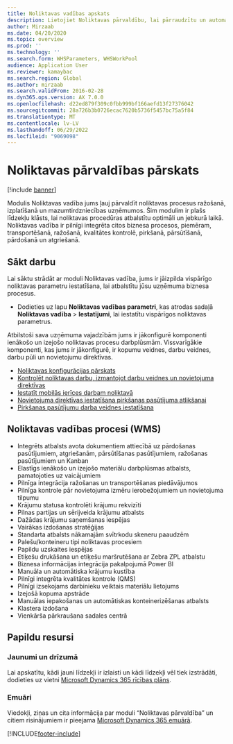 ```yaml
---
title: Noliktavas vadības apskats
description: Lietojiet Noliktavas pārvaldību, lai pārraudzītu un automatizētu noliktavas procesus.
author: Mirzaab
ms.date: 04/20/2020
ms.topic: overview
ms.prod: ''
ms.technology: ''
ms.search.form: WHSParameters, WHSWorkPool
audience: Application User
ms.reviewer: kamaybac
ms.search.region: Global
ms.author: mirzaab
ms.search.validFrom: 2016-02-28
ms.dyn365.ops.version: AX 7.0.0
ms.openlocfilehash: d22ed879f309c0fbb999bf166aefd13f27376042
ms.sourcegitcommit: 28a726b3b0726ecac7620b5736f5457bc75a5f84
ms.translationtype: MT
ms.contentlocale: lv-LV
ms.lasthandoff: 06/29/2022
ms.locfileid: "9069098"
---
```

# <a name="warehouse-management-overview"></a>Noliktavas pārvaldības pārskats

[!include [banner](../includes/banner.md)]

Modulis Noliktavas vadība jums ļauj pārvaldīt noliktavas procesus ražošanā, izplatīšanā un mazumtirdzniecības uzņēmumos. Šim modulim ir plašs līdzekļu klāsts, lai noliktavas procedūras atbalstītu optimāli un jebkurā laikā. Noliktavas vadība ir pilnīgi integrēta citos biznesa procesos, piemēram, transportēšanā, ražošanā, kvalitātes kontrolē, pirkšanā, pārsūtīšanā, pārdošanā un atgriešanā.

## <a name="get-started"></a>Sākt darbu
Lai sāktu strādāt ar moduli Noliktavas vadība, jums ir jāizpilda vispārīgo noliktavas parametru iestatīšana, lai atbalstītu jūsu uzņēmuma biznesa procesus.

- Dodieties uz lapu **Noliktavas vadības parametri**, kas atrodas sadaļā **Noliktavas vadība** > **Iestatījumi**, lai iestatītu vispārīgos noliktavas parametrus.

Atbilstoši sava uzņēmuma vajadzībām jums ir jākonfigurē komponenti ienākošo un izejošo noliktavas procesu darbplūsmām. Vissvarīgākie komponenti, kas jums ir jākonfigurē, ir kopumu veidnes, darbu veidnes, darbu pūli un novietojumu direktīvas.

- [Noliktavas konfigurācijas pārskats](warehouse-configuration.md)
- [Kontrolēt noliktavas darbu, izmantojot darbu veidnes un novietojuma direktīvas](control-warehouse-location-directives.md)
- [Iestatīt mobilās ierīces darbam noliktavā](configure-mobile-devices-warehouse.md)
- [Novietojuma direktīvas iestatīšana pirkšanas pasūtījuma atlikšanai](../transportation/tasks/set-up-location-directive-purchase-order-put-away.md)
- [Pirkšanas pasūtījumu darba veidnes iestatīšana](./tasks/set-up-work-template-purchase-orders.md)

## <a name="warehouse-management-processes-wms"></a>Noliktavas vadības procesi (WMS)
- Integrēts atbalsts avota dokumentiem attiecībā uz pārdošanas pasūtījumiem, atgriešanām, pārsūtīšanas pasūtījumiem, ražošanas pasūtījumiem un Kanban  
- Elastīgs ienākošo un izejošo materiālu darbplūsmas atbalsts, pamatojoties uz vaicājumiem
- Pilnīga integrācija ražošanas un transportēšanas piedāvājumos
- Pilnīga kontrole pār novietojuma izmēru ierobežojumiem un novietojuma tilpumu
- Krājumu statusa kontrolēti krājumu rekvizīti
- Pilnas partijas un sērijveida krājumu atbalsts
- Dažādas krājumu saņemšanas iespējas
- Vairākas izdošanas stratēģijas
- Standarta atbalsts nākamajām svītrkodu skeneru paaudzēm
- Palešu/konteineru tipi noliktavas procesiem
- Papildu uzskaites iespējas
- Etiķešu drukāšana un etiķešu maršrutēšana ar Zebra ZPL atbalstu
- Biznesa informācijas integrācija pakalpojumā Power BI
- Manuāla un automātiska krājumu kustība
- Pilnīgi integrēta kvalitātes kontrole (QMS)
- Pilnīgi izsekojams darbinieku veiktais materiālu lietojums
- Izejošā kopuma apstrāde
- Manuālas iepakošanas un automātiskas konteinerizēšanas atbalsts
- Klastera izdošana
- Vienkārša pārkraušana sadales centrā

## <a name="additional-resources"></a>Papildu resursi
### <a name="whats-new-and-in-development"></a>Jaunumi un drīzumā
Lai apskatītu, kādi jauni līdzekļi ir izlaisti un kādi līdzekļi vēl tiek izstrādāti, dodieties uz vietni [Microsoft Dynamics 365 rīcības plāns](https://roadmap.dynamics.com/).

### <a name="blogs"></a>Emuāri
Viedokļi, ziņas un cita informācija par moduli “Noliktavas pārvaldība” un citiem risinājumiem ir pieejama [Microsoft Dynamics 365 emuārā](https://community.dynamics.com/b/msftdynamicsblog).


 



[!INCLUDE[footer-include](../../includes/footer-banner.md)]